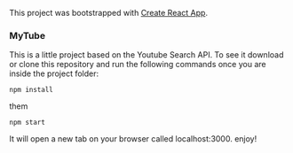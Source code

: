 This project was bootstrapped with [Create React App](https://github.com/facebookincubator/create-react-app).

### MyTube

This is a little project based on the Youtube Search API. To see it download or clone this repository and run the following commands once you are inside the project folder:

```
npm install
```

them

```
npm start
```

It will open a new tab on your browser called localhost:3000. enjoy!
